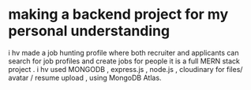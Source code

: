 # making a backend project for my personal understanding
i hv made a job hunting profile where both recruiter and applicants can search for job profiles and create jobs for people it is a full MERN stack project . i hv used MONGODB , express.js , node.js , cloudinary for files/ avatar / resume upload , using MongoDB Atlas.
